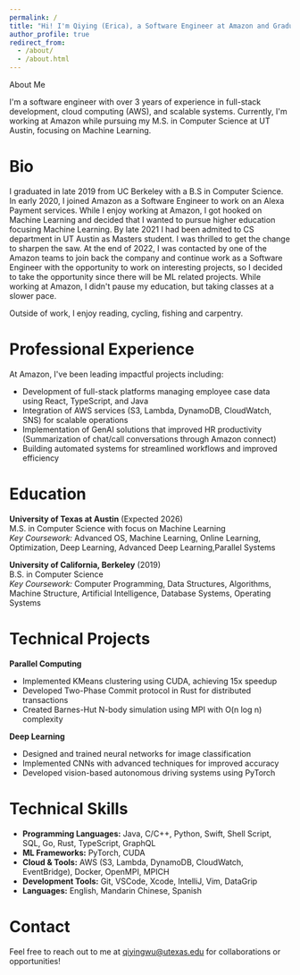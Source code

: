 ```yaml
---
permalink: /
title: "Hi! I'm Qiying (Erica), a Software Engineer at Amazon and Graduate Student at UT Austin"
author_profile: true
redirect_from: 
  - /about/
  - /about.html
---
```


About Me

I'm a software engineer with over 3 years of experience in full-stack development, cloud computing (AWS), and scalable systems. Currently, I'm working at Amazon while pursuing my M.S. in Computer Science at UT Austin, focusing on Machine Learning.

Bio
======
I graduated in late 2019 from UC Berkeley with a B.S in Computer Science. In early 2020, I joined Amazon as a Software Engineer to work on an Alexa Payment services. While I enjoy working at Amazon, I got hooked on Machine Learning and decided that I wanted to pursue higher education focusing Machine Learning. By late 2021 I had been admited to CS department in UT Austin as Masters student. I was thrilled to get the change to sharpen the saw. At the end of 2022, I was contacted by one of the Amazon teams to join back the company and continue work as a Software Engineer with the opportunity to work on interesting projects, so I decided to take the opportunity since there will be ML related projects. While working at Amazon, I didn't pause my education, but taking classes at a slower pace. 

Outside of work, I enjoy reading, cycling, fishing and carpentry.

Professional Experience
======
At Amazon, I've been leading impactful projects including:
* Development of full-stack platforms managing employee case data using React, TypeScript, and Java
* Integration of AWS services (S3, Lambda, DynamoDB, CloudWatch, SNS) for scalable operations
* Implementation of GenAI solutions that improved HR productivity (Summarization of chat/call conversations through Amazon connect)
* Building automated systems for streamlined workflows and improved efficiency

Education
======
**University of Texas at Austin** (Expected 2026)  
M.S. in Computer Science with focus on Machine Learning  
*Key Coursework:* Advanced OS, Machine Learning, Online Learning, Optimization, Deep Learning, Advanced Deep Learning,Parallel Systems

**University of California, Berkeley** (2019)  
B.S. in Computer Science  
*Key Coursework:* Computer Programming, Data Structures, Algorithms, Machine Structure, Artificial Intelligence, Database Systems, Operating Systems

Technical Projects
======
**Parallel Computing**
* Implemented KMeans clustering using CUDA, achieving 15x speedup
* Developed Two-Phase Commit protocol in Rust for distributed transactions
* Created Barnes-Hut N-body simulation using MPI with O(n log n) complexity

**Deep Learning**
* Designed and trained neural networks for image classification
* Implemented CNNs with advanced techniques for improved accuracy
* Developed vision-based autonomous driving systems using PyTorch

Technical Skills
======
* **Programming Languages:** Java, C/C++, Python, Swift, Shell Script, SQL, Go, Rust, TypeScript, GraphQL
* **ML Frameworks:** PyTorch, CUDA
* **Cloud & Tools:** AWS (S3, Lambda, DynamoDB, CloudWatch, EventBridge), Docker, OpenMPI, MPICH
* **Development Tools:** Git, VSCode, Xcode, IntelliJ, Vim, DataGrip
* **Languages:** English, Mandarin Chinese, Spanish

Contact
======
Feel free to reach out to me at qiyingwu@utexas.edu for collaborations or opportunities!
